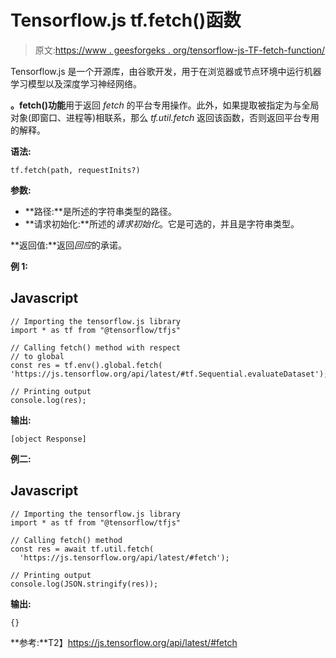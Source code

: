 # Tensorflow.js tf.fetch()函数

> 原文:[https://www . geesforgeks . org/tensorflow-js-TF-fetch-function/](https://www.geeksforgeeks.org/tensorflow-js-tf-fetch-function/)

Tensorflow.js 是一个开源库，由谷歌开发，用于在浏览器或节点环境中运行机器学习模型以及深度学习神经网络。

**。fetch()功能**用于返回 *fetch* 的平台专用操作。此外，如果提取被指定为与全局对象(即窗口、进程等)相联系，那么 *tf.util.fetch* 返回该函数，否则返回平台专用的解释。

**语法:**

```
tf.fetch(path, requestInits?)
```

**参数:**

*   **路径:**是所述的字符串类型的路径。
*   **请求初始化:**所述的*请求初始化*。它是可选的，并且是字符串类型。

**返回值:**返回*回应*的承诺。

**例 1:**

## Javascript

```
// Importing the tensorflow.js library
import * as tf from "@tensorflow/tfjs"

// Calling fetch() method with respect 
// to global
const res = tf.env().global.fetch(
'https://js.tensorflow.org/api/latest/#tf.Sequential.evaluateDataset');

// Printing output
console.log(res);
```

**输出:**

```
[object Response]
```

**例二:**

## Javascript

```
// Importing the tensorflow.js library
import * as tf from "@tensorflow/tfjs"

// Calling fetch() method
const res = await tf.util.fetch(
  'https://js.tensorflow.org/api/latest/#fetch');

// Printing output
console.log(JSON.stringify(res));
```

**输出:**

```
{}
```

**参考:**T2】https://js.tensorflow.org/api/latest/#fetch